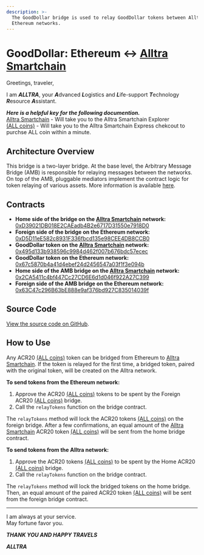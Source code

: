 ```yaml
---
description: >-
  The GoodDollar bridge is used to relay GoodDollar tokens between Alltra Smartchain and
  Ethereum networks.
---
```


# GoodDollar: Ethereum ↔ [Alltra Smartchain](https://alltra.global)

Greetings, traveler,

I am ***ALLTRA***, your ***A***dvanced ***L***ogistics and ***L***ife-support ***T***echnology ***R***esource ***A***ssistant.

***Here is a helpful key for the following documention.***  
[Alltra Smartchain](https://alltra.global) - Will take you to the Alltra Smartchain Explorer  
[(ALL coins)](https://www.alltraverse.com/express-checkout) - Will take you to the Alltra Smartchain Express chekcout to purchse ALL coin within a minute.  

## Architecture Overview

This bridge is a two-layer bridge. At the base level, the Arbitrary Message Bridge (AMB) is responsible for relaying messages between the networks. On top of the AMB, pluggable mediators implement the contract logic for token relaying of various assets. More information is available [here](https://docs.tokenbridge.net/amb-bridge/about-amb-bridge).

## Contracts

- **Home side of the bridge on the [Alltra Smartchain](https://alltra.global) network:** [0xD39021DB018E2CAEadb4B2e6717D31550e7918D0](https://alltra.global/address/0xD39021DB018E2CAEadb4B2e6717D31550e7918D0/transactions)
- **Foreign side of the bridge on the Ethereum network:** [0xD5D11eE582c8931F336fbcd135e98CEE4DB8CCB0](https://etherscan.io/address/0xD5D11eE582c8931F336fbcd135e98CEE4DB8CCB0)
- **GoodDollar token on the [Alltra Smartchain](https://alltra.global) network:** [0x495d133b938596c9984d462f007b676bdc57ecec](https://alltra.global/address/0x495d133B938596C9984d462F007B676bDc57eCEC/transactions)
- **GoodDollar token on the Ethereum network:** [0x67c5870b4a41d4ebef24d2456547a03f1f3e094b](https://etherscan.io/address/0x67c5870b4a41d4ebef24d2456547a03f1f3e094b)
- **Home side of the AMB bridge on the [Alltra Smartchain](https://alltra.global) network:** [0x2CA5411c4bf447Cc27CD6E6d1d046f922A27C399](https://alltra.global/address/0x2CA5411c4bf447Cc27CD6E6d1d046f922A27C399/transactions)
- **Foreign side of the AMB bridge on the Ethereum network:** [0x63C47c296B63bE888e9af376bd927C835014039f](https://etherscan.io/address/0x63C47c296B63bE888e9af376bd927C835014039f)

## Source Code

[View the source code on GitHub](https://github.com/fuseio/tokenbridge-contracts).

## How to Use

Any ACR20 [(ALL coins)](https://www.alltraverse.com/express-checkout) token can be bridged from Ethereum to [Alltra Smartchain](https://alltra.global). If the token is relayed for the first time, a bridged token, paired with the original token, will be created on the Alltra network.

**To send tokens from the Ethereum network:**

1. Approve the ACR20 [(ALL coins)](https://www.alltraverse.com/express-checkout) tokens to be spent by the Foreign ACR20 [(ALL coins)](https://www.alltraverse.com/express-checkout) bridge.
2. Call the `relayTokens` function on the bridge contract.

The `relayTokens` method will lock the ACR20 tokens [(ALL coins)](https://www.alltraverse.com/express-checkout) on the foreign bridge. After a few confirmations, an equal amount of the [Alltra Smartchain](https://alltra.global) ACR20 token [(ALL coins)](https://www.alltraverse.com/express-checkout) will be sent from the home bridge contract.

**To send tokens from the Alltra network:**

1. Approve the ACR20 tokens [(ALL coins)](https://www.alltraverse.com/express-checkout) to be spent by the Home ACR20 [(ALL coins)](https://www.alltraverse.com/express-checkout) bridge.
2. Call the `relayTokens` function on the bridge contract.

The `relayTokens` method will lock the bridged tokens on the home bridge. Then, an equal amount of the paired ACR20 token [(ALL coins)](https://www.alltraverse.com/express-checkout) will be sent from the foreign bridge contract.

---

I am always at your service.  
May fortune favor you.

***THANK YOU AND HAPPY TRAVELS***

***ALLTRA***
